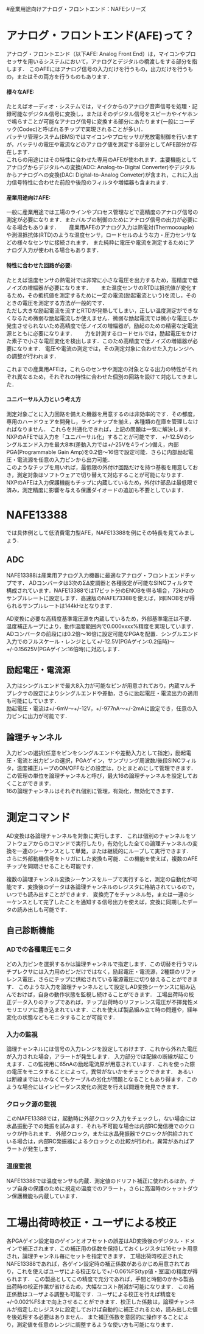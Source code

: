 #産業用途向けアナログ・フロントエンド：NAFEシリーズ

# アナログ・フロントエンド(AFE)って？

アナログ・フロントエンド（以下AFE: Analog Front End）は，マイコンやプロセッサを用いるシステムにおいて，アナログとデジタルの橋渡しをする部分を指します．
このAFEにはアナログ信号の入力だけを行うもの，出力だけを行うもの，またはその両方を行うものもあります．

#### 様々なAFE:
たとえばオーディオ・システムでは，マイクからのアナログ音声信号を処理・記録可能なデジタル信号に変換し，またはそのデジタル信号をスピーカやイヤホンで鳴らすことが可能なアナログ信号に変換する部分にあたります(一般にコーデック(Codec)と呼ばれるチップで実現されることが多い)．  
バッテリ管理システム(BMS)ではマイコンやプロセッサが充放電制御を行いますが，バッテリの電圧や電流などのアナログ値を測定する部分としてAFE部分が存在します．  
これらの用途にはその特性に合わせた専用のAFEが使われます．主要機能としてアナログからデジタルへの変換(ADC: Analog-to-Digital Converter)やデジタルからアナログへの変換(DAC: Digital-to-Analog Conveter)が含まれ，これに入出力信号特性に合わせた前段や後段のフィルタや増幅器も含まれます．

#### 産業用途向けAFE:
一般に産業用途では工場のラインやプロセス管理などで高精度のアナログ信号の測定が必要になります．またバルブの制御のためにアナログ信号の出力が必要になる場合もあります．　　
産業用AFEのアナログ入力は熱電対(Thermocouple)や測温抵抗体(RTD)のような温度センサ，ロードセルのような力・圧力センサなどの様々なセンサに接続されます．
また純粋に電圧や電流を測定するためにアナログ入力が使われる場合もあります．  

#### 特性に合わせた回路が必要:
たとえば温度センサの熱電対では非常に小さな電圧を出力するため，高精度で低ノイズの増幅器が必要になります．　　
また温度センサのRTDは抵抗値が変化するため，その抵抗値を測定するために一定の電流(励起電流という)を流し，そのときの電圧を測定する方法が一般的です．  
ただし大きな励起電流を流すとRTDが発熱してしまい，正しい温度測定ができなくなるため微弱な励起電流しか使えません．微弱な励起電流では微小な電圧しか発生させられないため高精度で低ノイズの増幅器が，励起のための精密な定電流源とともに必要になります．　　
力を計測するロードセルでは，励起電圧をかけた素子で小さな電圧変化を検出します．このため高精度で低ノイズの増幅器が必要になります．
電圧や電流の測定では，その測定対象に合わせた入力レンジへの調整が行われます．

これまでの産業用AFEは，これらのセンサや測定の対象となる出力の特性がそれぞれ異なるため，それぞれの特性に合わせた個別の回路を設けて対応してきました．  

#### ユニバーサル入力という考え方
測定対象ごとに入力回路を備えた機器を用意するのは非効率的です．その都度，専用のハードウェアを開発し，ラインナップを揃え，各種類の在庫を管理しなければなりません．
これらを共通化できれば，上記の問題は一気に解決します．
NXPのAFEでは入力を「ユニバーサル化」することが可能です．
+/-12.5Vのシングルエンド入力を最大8本(差動入力では+/-25Vを4ライン)備え，内部PGA(Programmable Gain Amp)を0.2倍〜16倍で設定可能．さらに内部励起電圧・電流源を任意の入力ピンから出力可能．   
このようなチップを用いれば，最低限の外付け回路だけを持つ基板を用意しておき，測定対象はソフトウェアで切り替えて対応することが可能になります．  
NXPのAFEは入力保護機能もチップに内蔵しているため，外付け部品は最低限で済み，測定精度に影響を与える保護ダイオードの追加も不要としています．  

# NAFE13388
では具体例として低消費電力型AFE，NAFE13388を例にその特長を見てみましょう．  

## ADC
NAFE13388は産業用アナログ入力機器に最適なアナログ・フロントエンドチップです．
ADコンバータは3次のΣΔ変調器と各種設定が可能なSINCフィルタで構成されています．NAFE13388では17ビット分のENOBを得る場合，72kHzのサンプルレートに設定します．高速版のNAFE73388を使えば，同ENOBをが得られるサンプルレートは144kHzとなります．

AD変換に必要な高精度基準電圧源を内蔵しているため，外部基準電圧は不要．温度補正ループにより，動作温度範囲内で0.000xxxx%精度を実現しています．  
ADコンバータの前段には0.2倍〜16倍に設定可能なPGAを配置．シングルエンド入力でのフルスケール・レンジとして+/-12.5V(PGAゲイン:0.2倍時)〜+/-0.15625V(PGAゲイン:16倍時)に対応します．  

## 励起電圧・電流源
入力はシングルエンドで最大8入力が可能なピンが用意されており，内蔵マルチプレクサの設定によりシングルエンドや差動，さらに励起電圧・電流出力の適用も可能にしています．  
励起電圧・電流は+/-6mV〜+/-12V，+/-977nA〜+/-2mAに設定でき，任意の入力ピンに出力が可能です．  

## 論理チャンネル
入力ピンの選択(任意をピンをシングルエンドや差動入力として指定)，励起電圧・電流と出力ピンの選択，PGAゲイン，サンプリング周波数/後段SINCフィルタ，温度補正ループのON/OFFなどの設定は，ひとまとめにして管理できます．  
この管理の単位を論理チャンネルと呼び，最大16の論理チャンネルを設定しておくことができます．  
16の論理チャンネルはそれぞれ個別に管理，有効化，無効化できます．

# 測定コマンド
AD変換は各論理チャンネルを対象に実行します．
これは個別のチャンネルをソフトウェアからのコマンドで実行したり，有効化した全ての論理チャンネルの変換を一連のシーケンスとして単発，または継続的にループして実行できます．
さらに外部動機信号をトリガにした変換も可能．この機能を使えば，複数のAFEチップを同期させることも可能です．

複数の論理チャンネル変換シーケンスをループで実行すると，測定の自動化が可能です．変換後のデータは各論理チャンネルのレジスタに格納されているので，いつでも読み出すことができます．
変換完了をチャンネル毎，または一連のシーケンスとして完了したことを通知する信号出力を使えば，変換に同期したデータの読み出しも可能です．

## 自己診断機能
### ADでの各種電圧モニタ
どの入力ピンを選択するかは論理チャンネルで指定します．この切替を行うマルチプレクサには入力用のピンだけではなく，励起電圧・電流源，2種類のリファレンス電圧，さらにチップに供給されている電源電圧に切り替えることができます．
このような入力を論理チャンネルとして設定しAD変換シーケンスに組み込んでおけば，自身の動作状態を監視し続けることができます．
工場出荷時の校正データ入りのチップであれば，チップ出荷時のリファレンス電圧が不揮発性メモリエリアに書き込まれています．これを使えば製品組み立て時の問題や，経年変化の状態などもモニタすることが可能です．

### 入力の監視
論理チャンネルには信号の入力レンジを設定しておけます．これから外れた電圧が入力された場合，アラートが発生します．
入力部分では配線の断線が起こりえます．この監視用に65nAの励起電流原が用意されています．これを使った際の電圧をモニタすることによって，異常がないかをチェックできます．
あるいは断線まではいかなくてもケーブルの劣化が問題となることもあり得ます．このような場合にはインピーダンス変化の測定を行えば問題を発見できます．

### クロック源の監視
このNAFE13388では，起動時に外部クロック入力をチェックし，ない場合には水晶振動子での発振を試みます．それも不可能な場合は内部RC発信機でのクロックが作られます．
外部クロック，または水晶発振器でクロックが供給されている場合は，内部RC発振器によるクロックとの比較が行われ，異常があればアラートが発生します．

### 温度監視
NAFE13388では温度センサも内蔵．測定値のドリフト補正に使われるほか，チップ自身の保護のために規定の温度でのアラート，さらに高温時のシャットダウン保護機能も内蔵しています．

# 工場出荷時校正・ユーザによる校正
各PGAゲイン設定毎のゲインとオフセットの誤差はAD変換後のデジタル・ドメインで補正されます．この補正用の係数を保持しておくレジスタは16セット用意され，論理チャンネル毎にセットを指定できます．
工場出荷時校正されたNAFE13388であれば，各ゲイン設定時の補正係数があらかじめ用意されており，これを使えばユーザによる校正なしで+/-0.06%FS(typ値・室温)の精度が得られます．
この製品としてこの精度で充分であれば，手間と時間のかかる製品出荷時の校正作業が省けるため，大幅なコスト削減が可能になります．
この補正係数はユーザよる調整も可能です．ユーザによる校正を行えば精度を+/-0.002%FSまで向上させることができます．校正した係数は，論理チャンネルが指定したレジスタに設定しておけば自動的に補正されるため，読み出した値を後処理する必要はありません．
また補正係数を意図的に操作することにより，測定値を任意のレンジに調整するような使い方も可能になります．


